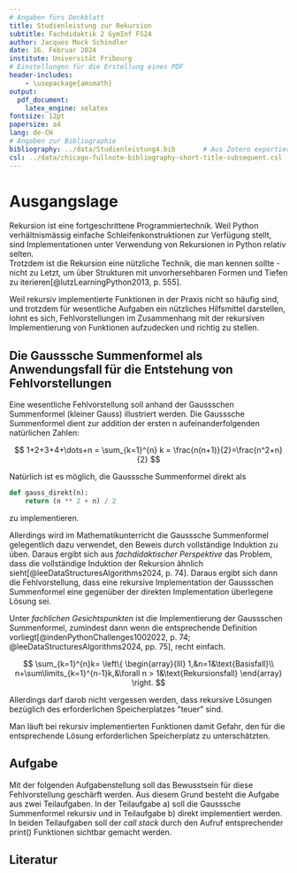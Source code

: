 ```yaml
---
# Angaben fürs Deckblatt
title: Studienleistung zur Rekursion
subtitle: Fachdidaktik 2 GymInf FS24
author: Jacques Mock Schindler
date: 16. Februar 2024
institute: Universität Fribourg
# Einstellungen für die Erstellung eines PDF
header-includes:
    - \usepackage{amsmath}
output:
  pdf_document:
    latex_engine: xelatex
fontsize: 12pt
papersize: a4
lang: de-CH
# Angaben zur Bibliographie
bibliography: ../data/Studienleistung4.bib       # Aus Zotero exportiertes Datenbankfile
csl: ../data/chicago-fullnote-bibliography-short-title-subsequent.csl       # Darstellung der bibliographischen Angaben
---
```


# Ausgangslage

Rekursion ist eine fortgeschrittene Programmiertechnik. Weil Python 
verhältnismässig einfache Schleifenkonstruktionen zur Verfügung stellt,
sind Implementationen unter Verwendung von Rekursionen in
Python relativ selten.  
Trotzdem ist die Rekursion eine nützliche Technik, die man kennen sollte
\- nicht zu Letzt, um über Strukturen mit unvorhersehbaren Formen und
Tiefen zu iterieren[@lutzLearningPython2013, p. 555].

Weil rekursiv implementierte Funktionen in der Praxis nicht so häufig
sind, und trotzdem für wesentliche Aufgaben ein nützliches Hilfsmittel
darstellen, lohnt es sich, Fehlvorstellungen im Zusammenhang
mit der rekursiven Implementierung von Funktionen aufzudecken und
richtig zu stellen.  

## Die Gausssche Summenformel als Anwendungsfall für die Entstehung von Fehlvorstellungen

Eine wesentliche Fehlvorstellung soll anhand der Gaussschen Summenformel
(kleiner Gauss) illustriert werden. Die Gausssche Summenformel dient zur
addition der ersten n aufeinanderfolgenden natürlichen Zahlen:

$$
1+2+3+4+\dots+n = \sum_{k=1}^{n} k = \frac{n(n+1)}{2}=\frac{n^2+n}{2}
$$

Natürlich ist es möglich, die Gausssche Summenformel direkt als

```Python
def gauss_direkt(n):
    return (n ** 2 + n) / 2
```

zu implementieren.  

Allerdings wird im Mathematikunterricht die Gausssche Summenformel
gelegentlich dazu verwendet, den Beweis durch vollständige Induktion zu
üben. Daraus ergibt sich aus *fachdidaktischer Perspektive* das Problem,
dass die vollständige Induktion der Rekursion ähnlich 
sieht[@leeDataStructuresAlgorithms2024, p. 74]. Daraus ergibt sich dann
die Fehlvorstellung, dass eine rekursive Implementation der Gaussschen
Summenformel eine gegenüber der direkten Implementation überlegene
Lösung sei.

Unter *fachlichen Gesichtspunkten* ist die Implementierung der
Gaussschen Summenformel, zumindest dann wenn die entsprechende
Definition vorliegt[@indenPythonChallenges1002022, p. 74; @leeDataStructuresAlgorithms2024, pp. 75], recht
einfach.

$$
\sum_{k=1}^{n}k=
\left\{
    \begin{array}{lll}
        1,&n=1&\text{Basisfall}\\
        n+\sum\limits_{k=1}^{n-1}k,&\forall n > 1&\text{Rekursionsfall}
    \end{array}
\right.
$$

Allerdings darf darob nicht vergessen werden, dass rekursive Lösungen
bezüglich des erforderlichen Speicherplatzes "teuer" sind.

Man läuft bei rekursiv implementierten Funktionen damit Gefahr, den für
die entsprechende Lösung erforderlichen Speicherplatz zu unterschätzten.


## Aufgabe

Mit der folgenden Aufgabenstellung soll das Bewusstsein für diese
Fehlvorstellung geschärft werden. Aus diesem Grund besteht die Aufgabe
aus zwei Teilaufgaben. In der Teilaufgabe a) soll die Gausssche
Summenformel rekursiv und in Teilaufgabe b) direkt implementiert werden.  
In beiden Teilaufgaben soll der *call stack* durch den Aufruf
entsprechender print() Funktionen sichtbar gemacht werden.

## Literatur

